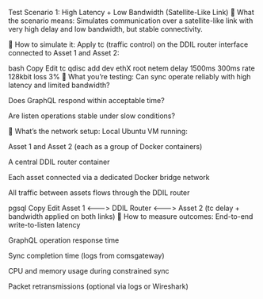  Test Scenario 1: High Latency + Low Bandwidth (Satellite-Like Link)
🔹 What the scenario means:
Simulates communication over a satellite-like link with very high delay and low bandwidth, but stable connectivity.

🔹 How to simulate it:
Apply tc (traffic control) on the DDIL router interface connected to Asset 1 and Asset 2:

bash
Copy
Edit
tc qdisc add dev ethX root netem delay 1500ms 300ms rate 128kbit loss 3%
🔹 What you’re testing:
Can sync operate reliably with high latency and limited bandwidth?

Does GraphQL respond within acceptable time?

Are listen operations stable under slow conditions?

🔹 What’s the network setup:
Local Ubuntu VM running:

Asset 1 and Asset 2 (each as a group of Docker containers)

A central DDIL router container

Each asset connected via a dedicated Docker bridge network

All traffic between assets flows through the DDIL router

pgsql
Copy
Edit
Asset 1 <---> DDIL Router <---> Asset 2
(tc delay + bandwidth applied on both links)
🔹 How to measure outcomes:
End-to-end write-to-listen latency

GraphQL operation response time

Sync completion time (logs from comsgateway)

CPU and memory usage during constrained sync

Packet retransmissions (optional via logs or Wireshark)
